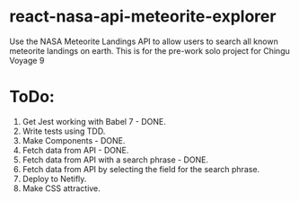 # react-nasa-api-meteorite-explorer
Use the NASA Meteorite Landings API to allow users to search all known meteorite landings on earth. This is for the pre-work solo project for Chingu Voyage 9

# ToDo:
1. Get Jest working with Babel 7 - DONE.
2. Write tests using TDD.
3. Make Components - DONE.
4. Fetch data from API - DONE.
5. Fetch data from API with a search phrase - DONE.
6. Fetch data from API by selecting the field for the search phrase.
7. Deploy to Netifly.
8. Make CSS attractive.
